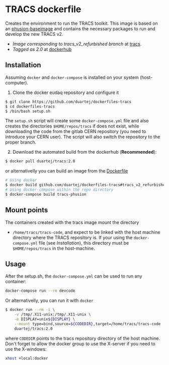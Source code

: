 # TRACS dockerfile

Creates the environment to run the TRACS toolkit. This image is based on an
[phusion-baseimage](https://github.com/phusion/baseimage-docker)
and contains the necessary packages to run and develop the new TRACS v2.

* *Image corresponding to tracs_v2_refurbished branch* at [tracs](https://gitlab.cern.ch/sifca/tracs/tree/tracs_v2_refurbished).
* *Tagged as 2.0* at [dockerhub](https://hub.docker.com/r/duartej/tracs)

## Installation
Assuming ```docker``` and ```docker-compose``` is installed on your system 
(host-computer).

1. Clone the docker eudaq repository and configure it 
```bash 
$ git clone https://github.com/duartej/dockerfiles-tracs
$ cd dockerfiles-tracs
$ /bin/bash setup.sh
```
The ```setup.sh``` script will create some ```docker-compose.yml``` file and 
also creates the directories ```$HOME/repos/tracs``` if does not exist, while
downloading the code from the gitlab CERN repository (you need to introduce 
your CERN user). The script will also switch the repository to the proper
branch.

2. Download the automated build from the dockerhub (**Recommended**): 
```bash
$ docker pull duartej/tracs:2.0
```
or alternativelly you can build an image from the [Dockerfile](Dockerfile)
```bash
# Using docker
$ docker build github.com/duartej/dockerfiles-tracs#tracs_v2_refurbished
# Using docker-compose within the repo directory
$ docker-compose build tracs-phusion
```

## Mount points
The containers created with the tracs image mount the directory 
* ```/home/tracs/tracs-code```, 
and expect to be linked with the host machine directory where the TRACS repository
is. If your using the ```docker-compose.yml``` file (see _Installation_), this 
directory must be ```$HOME/repos/tracs``` in the host-machine.


## Usage
After the setup.sh, the ```docker-compose.yml``` can be used to run any container:
```bash
docker-compose run --rm devcode
```
Or alternativelly, you can run it with ```docker```
```bash
$ docker run --rm -i \
    -v /tmp/.X11-unix:/tmp/.X11-unix \
    -e DISPLAY=unix${DISPLAY} \
    --mount type=bind,source=${CODEDIR},target=/home/tracs/tracs-code
    duartej/tracs:2.0
```
where ```CODEDIR``` points to the tracs repository directory of the host machine.
Don't forget to allow the docker group to use the X-server if you need to use 
the X-windows:
```bash
xhost +local:docker
```


